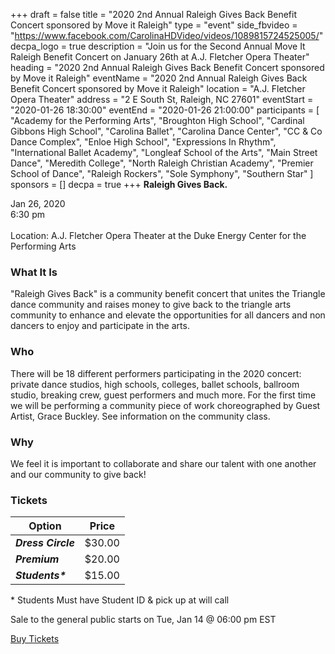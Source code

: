 +++
draft = false
title = "2020 2nd Annual Raleigh Gives Back Benefit Concert sponsored by Move it Raleigh"
type = "event"
side_fbvideo = "https://www.facebook.com/CarolinaHDVideo/videos/1089815724525005/"
decpa_logo = true
description = "Join us for the Second Annual Move It Raleigh Benefit Concert on January 26th at A.J. Fletcher Opera Theater"
heading = "2020 2nd Annual Raleigh Gives Back Benefit Concert sponsored by Move it Raleigh"
eventName = "2020 2nd Annual Raleigh Gives Back Benefit Concert sponsored by Move it Raleigh"
location = "A.J. Fletcher Opera Theater"
address = "2 E South St, Raleigh, NC 27601"
eventStart = "2020-01-26 18:30:00"
eventEnd = "2020-01-26 21:00:00"
participants = [
  "Academy for the Performing Arts",
  "Broughton High School",
  "Cardinal Gibbons High School",
  "Carolina Ballet",
  "Carolina Dance Center",
  "CC & Co Dance Complex",
  "Enloe High School",
  "Expressions In Rhythm",
  "International Ballet Academy",
  "Longleaf School of the Arts",
  "Main Street Dance",
  "Meredith College",
  "North Raleigh Christian Academy",
  "Premier School of Dance",
  "Raleigh Rockers",
  "Sole Symphony",
  "Southern Star"
  ]
sponsors = []
decpa = true
+++
**Raleigh Gives Back.**

Jan 26, 2020 \
6:30 pm \
\
Location: A.J. Fletcher Opera Theater at the Duke Energy Center for the Performing Arts

### What It Is
"Raleigh Gives Back" is a community benefit concert that unites the Triangle dance community and raises money to give back to the triangle arts community to enhance and elevate the opportunities for all dancers and non dancers to enjoy and participate in the arts. 

### Who
There will be 18 different performers participating in the 2020 concert: private dance studios, high schools, colleges, ballet schools, ballroom studio, breaking crew, guest performers and much more.  For the first time we will be performing a community piece of work choreographed by Guest Artist, Grace Buckley. See information on the community class. 

### Why
We feel it is important to collaborate and share our talent with one another and our community to give back! 

### Tickets
Option             | Price
-------------------|-------
***Dress Circle*** | $30.00
***Premium***      | $20.00
***Students\****   | $15.00

 \* Students Must have Student ID & pick up at will call

Sale to the general public starts on Tue, Jan 14 @ 06:00 pm EST

<a href="https://www1.ticketmaster.com/event/2D005794C96DE9A0" class="button button-primary button-large">Buy Tickets</a>

